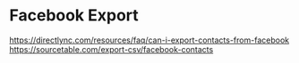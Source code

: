 

# Facebook Export
https://directlync.com/resources/faq/can-i-export-contacts-from-facebook
https://sourcetable.com/export-csv/facebook-contacts

